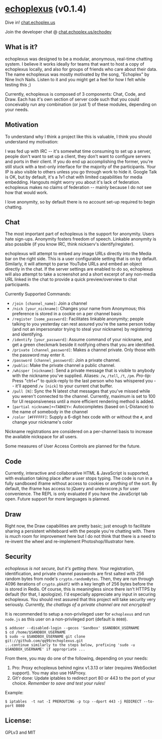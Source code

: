 [echoplexus](https://echoplex.us) (v0.1.4)
==================

Dive in! [chat.echoplex.us](https://chat.echoplex.us "https://chat.echoplex.us")

Join the developer chat @ [chat.echoplex.us/echodev](https://chat.echoplex.us/echodev "Echoplexus Developer Chat")

What is it?
-----------

echoplexus was designed to be a modular, anonymous, real-time chatting system.  I believe it works ideally for teams that want to host a copy of echoplexus locally, and also for groups of friends who care about their data.  The name echoplexus was mostly motivated by the song, "Echoplex" by Nine Inch Nails.  Listen to it and you might get a feel for how I felt while testing this ;)

Currently, echoplexus is composed of 3 components: Chat, Code, and Draw.  Each has it's own section of server code such that you could conceivably run any combination (or just 1) of these modules, depending on your needs.

Motivation
----------

To understand why I think a project like this is valuable, I think you should understand my motivation:

I was fed up with IRC -- it's somewhat time consuming to set up a server, people don't want to set up a client, they don't want to configure servers and ports in their client.  If you do end up accomplishing the former, you're still stuck with a text-only interface for the majority of the participants.  Your IP is also visible to others unless you go through work to hide it.  Google Talk is OK, but by default, it's a 1v1 chat with limited capabilities for media embedding.  Hangouts might worry you about it's lack of federation.  echoplexus makes no claims of federation -- mainly because I do not see how that would work.

I love anonymity, so by default there is no account set-up required to begin chatting.

Chat
----

The most important part of echoplexus is the support for anonymity.  Users hate sign-ups.  Anonymity fosters freedom of speech.  Linkable anonymity is also possible (if you know IRC, think nickserv's identify/register).

echoplexus will attempt to embed any image URLs directly into the Media bar on the right side.  This is a user configurable setting that is on by default.  Similarly, it will attempt to parse YouTube URLs and embed an object directly in the chat.  If the server settings are enabled to do so, echoplexus will also attempt to take a screenshot and a short excerpt of any non-media URL linked in the chat to provide a quick preview/overview to chat participants.

Currently Supported Commands:
- `/join [channel_name]`: Join a channel
- `/nick [your_nickname]`: Changes your name from Anonymous; this preference is stored in a cookie on a per channel basis
- `/register [some_password]`: Facilitates linkable anonymity; people talking to you yesterday can rest assured you're the same person today (and not an impersonator trying to steal your nickname) by registering and identifying.
- `/identify [your_password]`: Assume command of your nickname, and get a green checkmark beside it notifying others that you are identified.
- `/private [channel_password]`: Makes a channel private.  Only those with the password may enter it.
- `/password [channel_password]`: Join a private channel.
- `/public`: Make the private channel a public channel.
- `/whisper [nickname]`: Send a private message that is visible to anybody with the nickname you've supplied.  Aliases: `/w`, `/tell`, `/t`, `/pm`.  *Pro-tip:* Press "ctrl+r" to quick-reply to the last person who has whispered you -- it'll append `/w [nick]` to your current chat buffer.
- `/pull [N]`: Sync the N latest chat messages that you've missed while you weren't connected to the channel.  Currently, maximum is set to 100 for UI responsiveness until a more efficient rendering method is added.
- `[partial nickname]+<TABKEY>`: Autocompletes (based on L-Distance) to the name of somebody in the channel
- `/color [#FFFFFF]`: Supply a 6-digit hex code with or without the `#`, and change your nickname's color

Nickname registrations are considered on a per-channel basis to increase the available nickspace for all users.

Some measures of User Access Controls are planned for the future.

Code
----

Currently, interactive and collaborative HTML & JavaScript is supported, with evaluation taking place after a user stops typing.  The code is run in a fully sandboxed iframe without access to cookies or anything of the sort.  By default, the iframe has access to jQuery and underscore.js for user convenience.  The REPL is only evaluated if you have the JavaScript tab open.  Future support for more languages is planned.

Draw
----

Right now, the Draw capabilities are pretty basic; just enough to facilitate sharing a persistent whiteboard with the people you're chatting with.  There is *much* room for improvement here but I do not think that there is a need to re-invent the wheel and re-implement Photoshop/Illustrator here.

Security
--------

*echoplexus is not secure, but it's getting there.*  Your registration, 
identification, and private channel passwords are first salted with 256 random 
bytes from node's `crypto.randomBytes`.  Then, they are run through 4096 
iterations of `crypto.pbkdf2` with a key length of 256 bytes before the is 
stored in Redis.  Of course, this is meaningless since there isn't HTTPS by 
default (for that, I apologize).  I'd especially appreciate any input in 
securing echoplexus.  You should rest assured that this project will take 
security very seriously.  *Currently, the chatlogs of a private channel are not
encrypted!*

It is recommended to setup a non-privileged user for `echoplexus` and run `node.js` 
as this user on a non-privileged port (default is `8080`).

    $ adduser --disabled-login --gecos 'Sandbox' $SANDBOX_USERNAME
    $ cd /home/$SANDBOX_USERNAME
    $ sudo -u $SANDBOX_USERNAME git clone git://github.com/qq99/echoplexus.git
    ...continue similarly to the steps below, prefixing 'sudo -u $SANDBOX_USERNAME' if appropriate ...

From there, you may do one of the following, depending on your needs:

1. Pro: Proxy echoplexus behind nginx v1.3.13 or later (requires WebSocket 
   support). You may also use HAProxy.
2. Git'r done: Update iptables to redirect port 80 or 443 to the port of your 
   choice. *Remember to save and test your rules!*

Example:

    $ iptables  -t nat -I PREROUTING -p tcp --dport 443 -j REDIRECT --to-port 8080


License:
-------
GPLv3 and MIT
